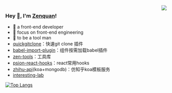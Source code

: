 <img align="right" src="https://github-readme-stats.vercel.app/api?username=zenquan&show_icons=true&icon_color=38ADD8&text_color=ffffff&bg_color=000000&hide_title=true" />

### Hey 👋, I'm [Zenquan](http://resume.github.io/?Zenquan)!

- :orange_book: a front-end developer
- :hammer: focus on front-end engineering
- :ram: to be a tool man
- [quickgitclone](https://github.com/Zenquan/quickgitclone)：快速git clone 插件
- [babel-import-plugin](https://github.com/Zenquan/babel-import-plugin)：组件按需加载babel插件
- [zen-tools](https://github.com/Zenquan/zen-tools)：工具库
- [psion-react-hooks](https://github.com/Zenquan/psion-react-hooks)：react常用hooks
- [zhihu-api](https://github.com/Zenquan/zhihu-api)(koa+mongodb)：仿知乎koa模板服务
- [interesting-lab](https://github.com/XC-Team/interesting-lab)


[![Top Langs](https://github-readme-stats.vercel.app/api/top-langs/?username=zenquan&layout=compact)](https://github.com/anuraghazra/github-readme-stats)
